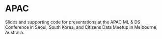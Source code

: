 # APAC
Slides and supporting code for presentations at the APAC ML &amp; DS Conference in Seoul, South Korea, and Citizens Data Meetup in Melbourne, Australia.
